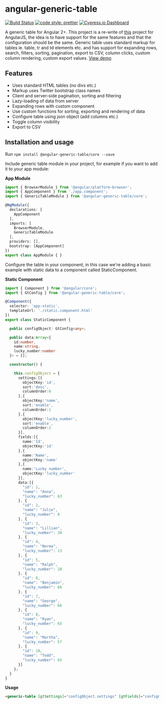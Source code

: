 # angular-generic-table

[![Build Status](https://travis-ci.org/hjalmers/angular-generic-table.svg?branch=master)](https://travis-ci.org/hjalmers/angular-generic-table)
[![code style: prettier](https://img.shields.io/badge/code_style-prettier-ff69b4.svg?style=flat-square)](https://github.com/prettier/prettier)
[![Cypress.io Dashboard](https://img.shields.io/badge/cypress-dashboard-brightgreen.svg?style=flat-square)](https://dashboard.cypress.io/#/projects/d5k4ex/runs)

A generic table for Angular 2+. This project is a re-write of [this](https://github.com/hjalmers/angularjs-generic-table) project for AngularJS, the idea is to have support for the same features and that the configuration should be the same. Generic table uses standard markup for tables ie. table, tr and td elements etc. and has support for expanding rows, search, filters, sorting, pagination, export to CSV, column clicks, custom column rendering, custom export values. [View demo](https://hjalmers.github.io/angular-generic-table/)

## Features

* Uses standard HTML tables (no divs etc.)
* Markup uses Twitter bootstrap class names
* Client and server-side pagination, sorting and filtering
* Lazy-loading of data from server
* Expanding rows with custom component
* Use custom functions for sorting, exporting and rendering of data
* Configure table using json object (add columns etc.)
* Toggle column visibility
* Export to CSV

## Installation and usage

Run `npm install @angular-generic-table/core --save`

Include generic table module in your project, for example if you want to add it to your app module:

**App Module**

```TypeScript
import { BrowserModule } from '@angular/platform-browser';
import { AppComponent } from './app.component';
import { GenericTableModule } from '@angular-generic-table/core';

@NgModule({
  declarations: [
    AppComponent
  ],
  imports: [
    BrowserModule,
    GenericTableModule
  ],
  providers: [],
  bootstrap: [AppComponent]
})
export class AppModule { }
```

Configure the table in your component, in this case we're adding a basic example with static data to a component called StaticComponent.

**Static Component**

```TypeScript
import { Component } from '@angular/core';
import { GtConfig } from '@angular-generic-table/core';

@Component({
  selector: 'app-static',
  templateUrl: './static.component.html'
})
export class StaticComponent {

  public configObject: GtConfig<any>;

  public data:Array<{
    id:number,
    name:string,
    lucky_number:number
  }> = [];

  constructor() {

    this.configObject = {
      settings:[{
        objectKey:'id',
        sort:'desc',
        columnOrder:0
      },{
        objectKey:'name',
        sort:'enable',
        columnOrder:1
      },{
        objectKey:'lucky_number',
        sort:'enable',
        columnOrder:2
      }],
      fields:[{
        name:'Id',
        objectKey:'id'
      },{
        name:'Name',
        objectKey:'name'
      },{
        name:'Lucky number',
        objectKey:'lucky_number'
      }],
      data:[{
        "id": 1,
        "name": "Anna",
        "lucky_number": 63
      }, {
        "id": 2,
        "name": "Julie",
        "lucky_number": 8
      }, {
        "id": 3,
        "name": "Lillian",
        "lucky_number": 30
      }, {
        "id": 4,
        "name": "Norma",
        "lucky_number": 13
      }, {
        "id": 5,
        "name": "Ralph",
        "lucky_number": 28
      }, {
        "id": 6,
        "name": "Benjamin",
        "lucky_number": 66
      }, {
        "id": 7,
        "name": "George",
        "lucky_number": 66
      }, {
        "id": 8,
        "name": "Ryan",
        "lucky_number": 65
      }, {
        "id": 9,
        "name": "Martha",
        "lucky_number": 57
      }, {
        "id": 10,
        "name": "Todd",
        "lucky_number": 65
      }]
    };
  }
}
```

**Usage**

```Html
<generic-table [gtSettings]="configObject.settings" [gtFields]="configObject.fields" [gtData]="configObject.data"></generic-table>
```
